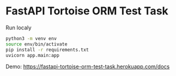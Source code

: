 # FastAPI Tortoise ORM Test Task
Run localy
```bash
python3 -m venv env
source env/bin/activate
pip install -r requirements.txt
uvicorn app.main:app
```
Demo: https://fastapi-tortoise-orm-test-task.herokuapp.com/docs

